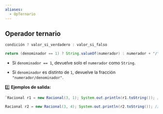 ```yaml
---
aliases:
  - OpTernario
---
```

## Operador ternario 
```java
condición ? valor_si_verdadero : valor_si_falso

return (denominador == 1) ? String.valueOf(numerador) : numerador + "/" + denominador;

```
- Si `denominador == 1`, devuelve solo el `numerador` como `String`.
    
- Si `denominador` es distinto de `1`, devuelve la fracción `"numerador/denominador"`.


2️⃣ **Ejemplos de salida:**

```java
`Racional r1 = new Racional(3, 1); System.out.println(r1.toString()); // 3

Racional r2 = new Racional(3, 4); System.out.println(r2.toString()); // 3/4
```